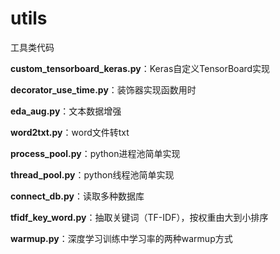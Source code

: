 # utils
工具类代码

**custom_tensorboard_keras.py**：Keras自定义TensorBoard实现

**decorator_use_time.py**：装饰器实现函数用时

**eda_aug.py**：文本数据增强

**word2txt.py**：word文件转txt

**process_pool.py**：python进程池简单实现

**thread_pool.py**：python线程池简单实现

**connect_db.py**：读取多种数据库

**tfidf_key_word.py**：抽取关键词（TF-IDF），按权重由大到小排序

**warmup.py**：深度学习训练中学习率的两种warmup方式
